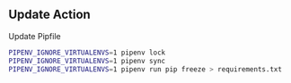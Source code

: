 ## Update Action

Update Pipfile
```bash
PIPENV_IGNORE_VIRTUALENVS=1 pipenv lock 
PIPENV_IGNORE_VIRTUALENVS=1 pipenv sync
PIPENV_IGNORE_VIRTUALENVS=1 pipenv run pip freeze > requirements.txt
```